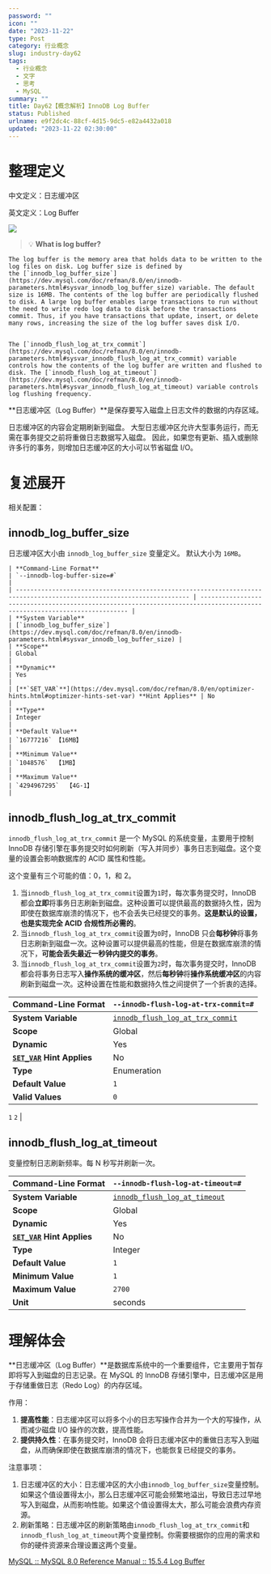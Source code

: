 ```yaml
---
password: ""
icon: ""
date: "2023-11-22"
type: Post
category: 行业概念
slug: industry-day62
tags:
  - 行业概念
  - 文字
  - 思考
  - MySQL
summary: ""
title: Day62【概念解析】InnoDB Log Buffer
status: Published
urlname: e9f2dc4c-88cf-4d15-9dc5-e82a4432a018
updated: "2023-11-22 02:30:00"
---
```


# 整理定义

中文定义：日志缓冲区

英文定义：Log Buffer

![](https://image.kuangyichen.com/image/innodb-architecture-8-0.png)

> 💡 **What is log buffer?**

    The log buffer is the memory area that holds data to be written to the log files on disk. Log buffer size is defined by the [`innodb_log_buffer_size`](https://dev.mysql.com/doc/refman/8.0/en/innodb-parameters.html#sysvar_innodb_log_buffer_size) variable. The default size is 16MB. The contents of the log buffer are periodically flushed to disk. A large log buffer enables large transactions to run without the need to write redo log data to disk before the transactions commit. Thus, if you have transactions that update, insert, or delete many rows, increasing the size of the log buffer saves disk I/O.


    The [`innodb_flush_log_at_trx_commit`](https://dev.mysql.com/doc/refman/8.0/en/innodb-parameters.html#sysvar_innodb_flush_log_at_trx_commit) variable controls how the contents of the log buffer are written and flushed to disk. The [`innodb_flush_log_at_timeout`](https://dev.mysql.com/doc/refman/8.0/en/innodb-parameters.html#sysvar_innodb_flush_log_at_timeout) variable controls log flushing frequency.

**日志缓冲区（Log Buffer）**是保存要写入磁盘上日志文件的数据的内存区域。

日志缓冲区的内容会定期刷新到磁盘。 大型日志缓冲区允许大型事务运行，而无需在事务提交之前将重做日志数据写入磁盘。 因此，如果您有更新、插入或删除许多行的事务，则增加日志缓冲区的大小可以节省磁盘 I/O。

# 复述展开

相关配置：

## innodb_log_buffer_size

日志缓冲区大小由 `innodb_log_buffer_size` 变量定义。 默认大小为 `16MB`。

    | **Command-Line Format**                                                                                                | `--innodb-log-buffer-size=#`                                                                                             |
    | ---------------------------------------------------------------------------------------------------------------------- | ------------------------------------------------------------------------------------------------------------------------ |
    | **System Variable**                                                                                                    | [`innodb_log_buffer_size`](https://dev.mysql.com/doc/refman/8.0/en/innodb-parameters.html#sysvar_innodb_log_buffer_size) |
    | **Scope**                                                                                                              | Global                                                                                                                   |
    | **Dynamic**                                                                                                            | Yes                                                                                                                      |
    | [**`SET_VAR`**](https://dev.mysql.com/doc/refman/8.0/en/optimizer-hints.html#optimizer-hints-set-var) **Hint Applies** | No                                                                                                                       |
    | **Type**                                                                                                               | Integer                                                                                                                  |
    | **Default Value**                                                                                                      | `16777216` 【16MB】                                                                                                        |
    | **Minimum Value**                                                                                                      | `1048576`  【1MB】                                                                                                         |
    | **Maximum Value**                                                                                                      | `4294967295`  【4G-1】                                                                                                     |

## innodb_flush_log_at_trx_commit

`innodb_flush_log_at_trx_commit` 是一个 MySQL 的系统变量，主要用于控制 InnoDB 存储引擎在事务提交时如何刷新（写入并同步）事务日志到磁盘。这个变量的设置会影响数据库的 ACID 属性和性能。

这个变量有三个可能的值：0，1，和 2。

1. 当`innodb_flush_log_at_trx_commit`设置为`1`时，每次事务提交时，InnoDB 都会**立即**将事务日志刷新到磁盘。这种设置可以提供最高的数据持久性，因为即使在数据库崩溃的情况下，也不会丢失已经提交的事务。**这是默认的设置，也是实现完全 ACID 合规性所必需的**。
2. 当`innodb_flush_log_at_trx_commit`设置为`0`时，InnoDB 只会**每秒钟**将事务日志刷新到磁盘一次。这种设置可以提供最高的性能，但是在数据库崩溃的情况下，**可能会丢失最近一秒钟内提交的事务**。
3. 当`innodb_flush_log_at_trx_commit`设置为`2`时，每次事务提交时，InnoDB 都会将事务日志写入**操作系统的缓冲区**，然后**每秒钟**将**操作系统缓冲区**的内容刷新到磁盘一次。这种设置在性能和数据持久性之间提供了一个折衷的选择。

| **Command-Line Format**                                                                                                | `--innodb-flush-log-at-trx-commit=#`                                                                                                     |
| ---------------------------------------------------------------------------------------------------------------------- | ---------------------------------------------------------------------------------------------------------------------------------------- |
| **System Variable**                                                                                                    | [`innodb_flush_log_at_trx_commit`](https://dev.mysql.com/doc/refman/8.0/en/innodb-parameters.html#sysvar_innodb_flush_log_at_trx_commit) |
| **Scope**                                                                                                              | Global                                                                                                                                   |
| **Dynamic**                                                                                                            | Yes                                                                                                                                      |
| [**`SET_VAR`**](https://dev.mysql.com/doc/refman/8.0/en/optimizer-hints.html#optimizer-hints-set-var) **Hint Applies** | No                                                                                                                                       |
| **Type**                                                                                                               | Enumeration                                                                                                                              |
| **Default Value**                                                                                                      | `1`                                                                                                                                      |
| **Valid Values**                                                                                                       | `0`                                                                                                                                      |

`1`
`2` |

## innodb_flush_log_at_timeout

变量控制日志刷新频率。每 N 秒写并刷新一次。

| **Command-Line Format**                                                                                                | `--innodb-flush-log-at-timeout=#`                                                                                                  |
| ---------------------------------------------------------------------------------------------------------------------- | ---------------------------------------------------------------------------------------------------------------------------------- |
| **System Variable**                                                                                                    | [`innodb_flush_log_at_timeout`](https://dev.mysql.com/doc/refman/8.0/en/innodb-parameters.html#sysvar_innodb_flush_log_at_timeout) |
| **Scope**                                                                                                              | Global                                                                                                                             |
| **Dynamic**                                                                                                            | Yes                                                                                                                                |
| [**`SET_VAR`**](https://dev.mysql.com/doc/refman/8.0/en/optimizer-hints.html#optimizer-hints-set-var) **Hint Applies** | No                                                                                                                                 |
| **Type**                                                                                                               | Integer                                                                                                                            |
| **Default Value**                                                                                                      | `1`                                                                                                                                |
| **Minimum Value**                                                                                                      | `1`                                                                                                                                |
| **Maximum Value**                                                                                                      | `2700`                                                                                                                             |
| **Unit**                                                                                                               | seconds                                                                                                                            |

# 理解体会

**日志缓冲区（Log Buffer）**是数据库系统中的一个重要组件，它主要用于暂存即将写入到磁盘的日志记录。在 MySQL 的 InnoDB 存储引擎中，日志缓冲区是用于存储重做日志（Redo Log）的内存区域。

作用：

1. **提高性能**：日志缓冲区可以将多个小的日志写操作合并为一个大的写操作，从而减少磁盘 I/O 操作的次数，提高性能。
2. **提供持久性**：在事务提交时，InnoDB 会将日志缓冲区中的重做日志写入到磁盘，从而确保即使在数据库崩溃的情况下，也能恢复已经提交的事务。

注意事项：

1. 日志缓冲区的大小：日志缓冲区的大小由`innodb_log_buffer_size`变量控制。如果这个值设置得太小，那么日志缓冲区可能会频繁地溢出，导致日志过早地写入到磁盘，从而影响性能。如果这个值设置得太大，那么可能会浪费内存资源。
2. 刷新策略：日志缓冲区的刷新策略由`innodb_flush_log_at_trx_commit`和`innodb_flush_log_at_timeout`两个变量控制。你需要根据你的应用的需求和你的硬件资源来合理设置这两个变量。

[MySQL :: MySQL 8.0 Reference Manual :: 15.5.4 Log Buffer](https://dev.mysql.com/doc/refman/8.0/en/innodb-redo-log-buffer.html)

